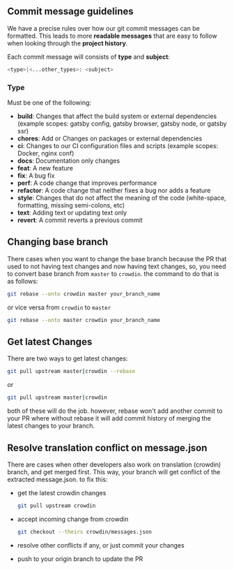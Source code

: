 ## Commit message guidelines

We have a precise rules over how our git commit messages can be formatted. This leads to more **readable messages** that are easy to follow when looking through the **project history**.

Each commit message will consists of **type** and **subject**:

```sh
<type>|<...other_types>: <subject>
```

### Type

Must be one of the following:

-   **build**: Changes that affect the build system or external dependencies (example scopes: gatsby config, gatsby browser, gatsby node, or gatsby ssr)
-   **chores**: Add or Changes on packages or external dependencies
-   **ci**: Changes to our CI configuration files and scripts (example scopes: Docker, nginx conf)
-   **docs**: Documentation only changes
-   **feat**: A new feature
-   **fix**: A bug fix
-   **perf**: A code change that improves performance
-   **refactor**: A code change that neither fixes a bug nor adds a feature
-   **style**: Changes that do not affect the meaning of the code (white-space, formatting, missing semi-colons, etc)
-   **text**: Adding text or updating text only
-   **revert**: A commit reverts a previous commit

## Changing base branch

There cases when you want to change the base branch because the PR that used to not having text changes and now having text changes, so, you need to convert base branch from `master` to `crowdin`. the command to do that is as follows:

```sh
git rebase --onto crowdin master your_branch_name
```

or vice versa from `crowdin` to `master`

```sh
git rebase --onto master crowdin your_branch_name
```

## Get latest Changes

There are two ways to get latest changes:

```sh
git pull upstream master|crowdin --rebase
```

or

```sh
git pull upstream master|crowdin
```

both of these will do the job. however, rebase won't add another commit to your PR where without rebase it will add commit history of merging the latest changes to your branch.

## Resolve translation conflict on message.json

There are cases when other developers also work on translation (crowdin) branch, and get merged first. This way, your branch will get conflict of the extracted message.json. to fix this:

-   get the latest crowdin changes

    ```sh
    git pull upstream crowdin
    ```

-   accept incoming change from crowdin

    ```sh
    git checkout --theirs crowdin/messages.json
    ```

-   resolve other conflicts if any, or just commit your changes

-   push to your origin branch to update the PR
